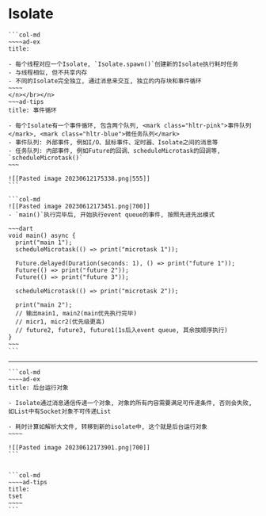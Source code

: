 # Isolate

````col
```col-md
~~~~ad-ex
title: 

- 每个线程对应一个Isolate, `Isolate.spawn()`创建新的Isolate执行耗时任务
- 与线程相似, 但不共享内存
- 不同的Isolate完全独立, 通过消息来交互, 独立的内存块和事件循环
~~~~
</n></br></n>
~~~ad-tips
title: 事件循环

- 每个Isolate有一个事件循环, 包含两个队列, <mark class="hltr-pink">事件队列</mark>, <mark class="hltr-blue">微任务队列</mark>
- 事件队列: 外部事件, 例如I/O、鼠标事件、定时器、Isolate之间的消息等
- 任务队列: 内部事件, 例如Future的回调、scheduleMicrotask的回调等, `scheduleMicrotask()`
~~~

![[Pasted image 20230612175338.png|555]]
```

```col-md
![[Pasted image 20230612173451.png|700]]
- `main()`执行完毕后, 开始执行event queue的事件, 按照先进先出模式

~~~dart
void main() async {
  print("main 1"); 
  scheduleMicrotask(() => print("microtask 1"));

  Future.delayed(Duration(seconds: 1), () => print("future 1"));
  Future(() => print("future 2"));
  Future(() => print("future 3"));

  scheduleMicrotask(() => print("microtask 2"));

  print("main 2");
  // 输出main1, main2(main优先执行完毕)
  // micr1, micr2(优先级更高)
  // future2, future3, future1(1s后入event queue, 其余按顺序执行)
}
~~~
```
````

---
````col
```col-md
~~~~ad-ex
title: 后台运行对象

- Isolate通过消息通信传递一个对象, 对象的所有内容需要满足可传递条件, 否则会失败, 如List中有Socket对象不可传递List

- 耗时计算如解析大文件, 转移到新的isolate中, 这个就是后台运行对象
~~~~

![[Pasted image 20230612173901.png|700]]
```


```col-md
~~~~ad-tips
title: 
tset
~~~~
```
````

